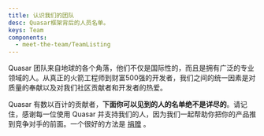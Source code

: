 ```yaml
---
title: 认识我们的团队
desc: Quasar框架背后的人员名单。
keys: Team
components:
  - meet-the-team/TeamListing
---
```


Quasar 团队来自地球的各个角落，他们不仅是国际性的，而且是拥有广泛的专业领域的人。从真正的火箭工程师到财富500强的开发者，我们之间的统一因素是对质量的奉献以及对我们社区贡献者和开发者的热爱。

Quasar 有数以百计的贡献者，**下面你可以见到的人的名单绝不是详尽的**。请记住，感谢每一位使用 Quasar 并支持我们的人，因为我们一起帮助你把你的产品推到竞争对手的前面。一个很好的方法是 [捐赠](https://donate.quasar.dev) 。

<team-listing class="q-mt-xl" />
